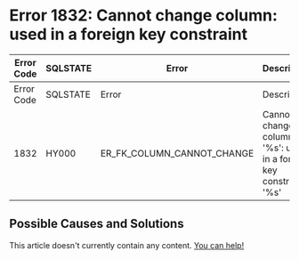 
# Error 1832: Cannot change column: used in a foreign key constraint


| Error Code | SQLSTATE | Error | Description |
| --- | --- | --- | --- |
| Error Code | SQLSTATE | Error | Description |
| 1832 | HY000 | ER_FK_COLUMN_CANNOT_CHANGE | Cannot change column '%s': used in a foreign key constraint '%s' |




## Possible Causes and Solutions


This article doesn't currently contain any content. [You can help!](/en/writing-and-editing-knowledge-base-articles/)

